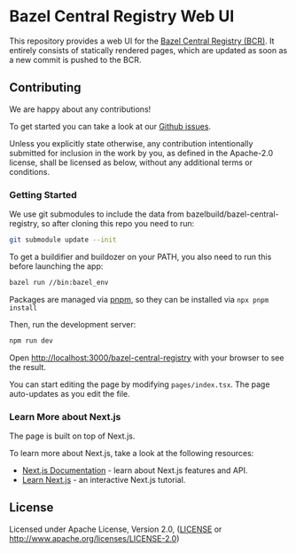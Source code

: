 # Bazel Central Registry Web UI

This repository provides a web UI for the [Bazel Central Registry (BCR)](https://github.com/bazelbuild/bazel-central-registry).
It entirely consists of statically rendered pages, which are updated as soon as a new commit is pushed to the BCR.

## Contributing

We are happy about any contributions!

To get started you can take a look at our [Github issues](https://github.com/hobofan/bcr-web-ui/issues).

Unless you explicitly state otherwise, any contribution intentionally
submitted for inclusion in the work by you, as defined in the Apache-2.0
license, shall be licensed as below, without any additional terms or
conditions.

### Getting Started

We use git submodules to include the data from bazelbuild/bazel-central-registry, so after cloning this repo you need to run:

```bash
git submodule update --init
```

To get a buildifier and buildozer on your PATH, you also need to run this before launching the app:

```bash
bazel run //bin:bazel_env
```

Packages are managed via [pnpm](https://pnpm.io/), so they can be installed via `npx pnpm install`

Then, run the development server:

```bash
npm run dev
```

Open <http://localhost:3000/bazel-central-registry> with your browser to see the result.

You can start editing the page by modifying `pages/index.tsx`. The page auto-updates as you edit the file.

### Learn More about Next.js

The page is built on top of Next.js.

To learn more about Next.js, take a look at the following resources:

- [Next.js Documentation](https://nextjs.org/docs) - learn about Next.js features and API.
- [Learn Next.js](https://nextjs.org/learn) - an interactive Next.js tutorial.

## License

Licensed under Apache License, Version 2.0, ([LICENSE](LICENSE) or http://www.apache.org/licenses/LICENSE-2.0)
